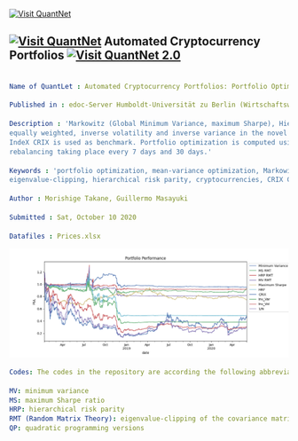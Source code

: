 
[<img src="https://github.com/QuantLet/Styleguide-and-FAQ/blob/master/pictures/banner.png" width="888" alt="Visit QuantNet">](http://quantlet.de/)

## [<img src="https://github.com/QuantLet/Styleguide-and-FAQ/blob/master/pictures/qloqo.png" alt="Visit QuantNet">](http://quantlet.de/) Automated Cryptocurrency Portfolios [<img src="https://github.com/QuantLet/Styleguide-and-FAQ/blob/master/pictures/QN2.png" width="60" alt="Visit QuantNet 2.0">](http://quantlet.de/)

```yaml

Name of QuantLet : Automated Cryptocurrency Portfolios: Portfolio Optimization, an Empirical Study.

Published in : edoc-Server Humboldt-Universität zu Berlin (Wirtschaftswissenschaften Fakultät)

Description : 'Markowitz (Global Minimum Variance, maximum Sharpe), Hierarchical Risk Parity and three simple portfolios: 
equally weighted, inverse volatility and inverse variance in the novel asset class of cryptocurrencies. The CRyptocurrency 
IndeX CRIX is used as benchmark. Portfolio optimization is computed using 120 days of daily historical data with portfolio 
rebalancing taking place every 7 days and 30 days.'

Keywords : 'portfolio optimization, mean-variance optimization, Markowitz, modern portfolio theory, random matrix theory,
eigenvalue-clipping, hierarchical risk parity, cryptocurrencies, CRIX CRyptocurrency IndeX'

Author : Morishige Takane, Guillermo Masayuki

Submitted : Sat, October 10 2020

Datafiles : Prices.xlsx

```

![Picture1](Port.png)

```yaml
Codes: The codes in the repository are according the following abbreviations 

MV: minimum variance
MS: maximum Sharpe ratio
HRP: hierarchical risk parity
RMT (Random Matrix Theory): eigenvalue-clipping of the covariance matrix
QP: quadratic programming versions

```
